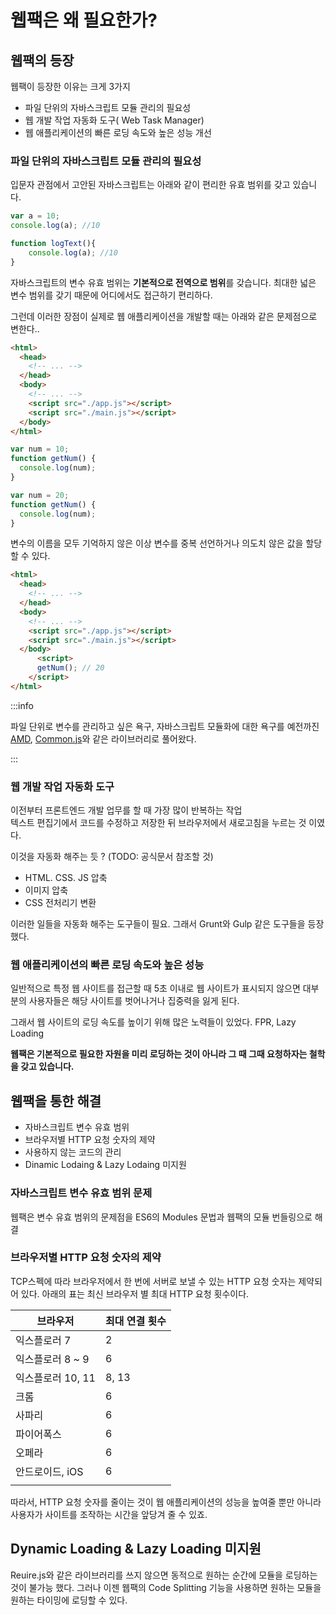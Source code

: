 # 웹팩은 왜 필요한가?

## 웹팩의 등장

웹팩이 등장한 이유는 크게 3가지

- 파일 단위의 자바스크립트 모듈 관리의 필요성
- 웹 개발 작업 자동화 도구( Web Task Manager)
- 웹 애플리케이션의 빠른 로딩 속도와 높은 성능 개선

### 파일 단위의 자바스크립트 모듈 관리의 필요성

입문자 관점에서 고안된 자바스크립트는 아래와 같이 편리한 유효 범위를 갖고 있습니다.

```javascript
var a = 10;
console.log(a); //10

function logText(){
    console.log(a); //10
}
```

자바스크립트의 변수 유효 범위는 **기본적으로 전역으로 범위**를 갖습니다. 최대한 넓은 변수 범위를 갖기 때문에 어디에서도 접근하기 편리하다.

그런데 이러한 장점이 실제로 웹 애플리케이션을 개발할 때는 아래와 같은 문제점으로 변한다..

```html title="index.html"
<html>
  <head>
    <!-- ... -->
  </head>
  <body>
    <!-- ... -->
    <script src="./app.js"></script>
    <script src="./main.js"></script>
  </body>
</html>
```

```js title="app.js"
var num = 10;
function getNum() {
  console.log(num);
}
```

```js title="main.js"
var num = 20;
function getNum() {
  console.log(num);
}
```

변수의 이름을 모두 기억하지 않은 이상 변수를 중복 선언하거나 의도치 않은 값을 할당할 수 있다.

```html title="index.html"
<html>
  <head>
    <!-- ... -->
  </head>
  <body>
    <!-- ... -->
    <script src="./app.js"></script>
    <script src="./main.js"></script>
  </body>
      <script>
      getNum(); // 20
    </script>
</html>
```

:::info

파일 단위로 변수를 관리하고 싶은 욕구, 자바스크립트 모듈화에 대한 욕구를 예전까진 [AMD](https://joshua1988.github.io/webpack-guide/motivation/why-webpack.html), [Common.js](https://joshua1988.github.io/webpack-guide/motivation/why-webpack.html)와 같은 라이브러리로 풀어왔다.

:::

###  웹 개발 작업 자동화 도구

이전부터 프론트엔드 개발 업무를 할 때 가장 많이 반복하는 작업 <br/>텍스트 편집기에서 코드를 수정하고 저장한 뒤 브라우저에서 새로고침을 누르는 것 이였다.

이것을 자동화 해주는 듯 ? (TODO: 공식문서 참조할 것)

- HTML. CSS. JS 압축
- 이미지 압축
- CSS 전처리기 변환

이러한 일들을 자동화 해주는 도구들이 필요. 그래서 Grunt와 Gulp 같은 도구들을 등장했다.

### 웹 애플리케이션의 빠른 로딩 속도와 높은 성능

일반적으로 특정 웹 사이트를 접근할 때 5초 이내로 웹 사이트가 표시되지 않으면 대부분의 사용자들은 해당 사이트를 벗어나거나 집중력을 잃게 된다.

그래서 웹 사이트의 로딩 속도를 높이기 위해 많은 노력들이 있었다. FPR, Lazy Loading

**웹팩은 기본적으로 필요한 자원을 미리 로딩하는 것이 아니라 그 때 그때 요청하자는 철학을 갖고 있습니다.**

## 웹팩을 통한 해결

- 자바스크립트 변수 유효 범위
- 브라우저별 HTTP 요청 숫자의 제약
- 사용하지 않는 코드의 관리
- Dinamic Lodaing & Lazy Lodaing 미지원

### 자바스크립트 변수 유효 범위 문제

웹팩은 변수 유효 범위의 문제점을 ES6의 Modules 문법과 웹팩의 모듈 번들링으로 해결

### 브라우저별 HTTP 요청 숫자의 제약

TCP스펙에 따라 브라우저에서 한 번에 서버로 보낼 수 있는 HTTP 요청 숫자는 제약되어 있다. 아래의 표는 최신 브라우저 별 최대 HTTP 요청 횟수이다.

| **브라우저**      | **최대 연결 횟수** |
| ----------------- | ------------------ |
| 익스플로러 7      | 2                  |
| 익스플로러 8 ~ 9  | 6                  |
| 익스플로러 10, 11 | 8, 13              |
| 크롬              | 6                  |
| 사파리            | 6                  |
| 파이어폭스        | 6                  |
| 오페라            | 6                  |
| 안드로이드, iOS   | 6                  |
|                   |                    |

따라서, HTTP 요청 숫자를 줄이는 것이 웹 애플리케이션의 성능을 높여줄 뿐만 아니라 사용자가 사이트를 조작하는 시간을 앞당겨 줄 수 있죠.

## Dynamic Loading & Lazy Loading 미지원

Reuire.js와 같은 라이브러리를 쓰지 않으면 동적으로 원하는 순간에 모듈을 로딩하는 것이 불가능 했다.
그러나 이젠 웹팩의 Code Splitting 기능을 사용하면 원하는 모듈을 원하는 타이밍에 로딩할 수 있다.